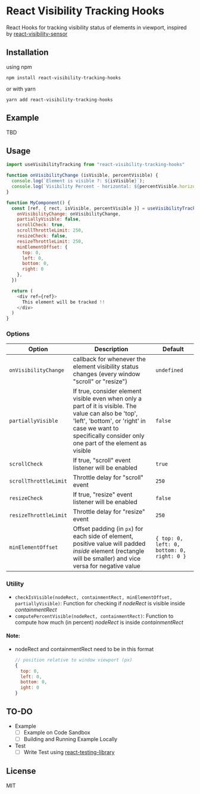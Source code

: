 # React Visibility Tracking Hooks

React Hooks for tracking visibility status of elements in viewport, inspired by [react-visibility-sensor](https://github.com/joshwnj/react-visibility-sensor)


Installation
----

using npm

```shell
npm install react-visibility-tracking-hooks
```

or with yarn

```shell
yarn add react-visibility-tracking-hooks
```


Example
----

TBD

Usage
---

```js
import useVisibilityTracking from "react-visibility-tracking-hooks"

function onVisibilityChange (isVisible, percentVisible) {
  console.log(`Element is visible ?: ${isVisible}`);
  console.log(`Visibility Percent - horizontal: ${percentVisible.horizontalPercent} - vertical: ${percentVisible.verticalPercent} - overall: ${percentVisible.overallPercent}`);
}

function MyComponent() {
  const [ref, { rect, isVisible, percentVisible }] = useVisibilityTracking({
    onVisibilityChange: onVisibilityChange,
    partiallyVisible: false,
    scrollCheck: true,
    scrollThrottleLimit: 250,
    resizeCheck: false,
    resizeThrottleLimit: 250,
    minElementOffset: {
      top: 0,
      left: 0,
      bottom: 0,
      right: 0
    },
  })

  return (
    <div ref={ref}>
      This element will be tracked !!
    </div>
  )
}
```

### Options


| Option                | Description                                                                                                                                                                                                          | Default                                    |
| --------------------- | -------------------------------------------------------------------------------------------------------------------------------------------------------------------------------------------------------------------- | ------------------------------------------ |
| `onVisibilityChange`  | callback for whenever the element visibility status changes (every window "scroll" or "resize")                                                                                                                      | `undefined`                                |
| `partiallyVisible`    | If true, consider element visible even when only a part of it is visible. The value can also be 'top', 'left', 'bottom', or 'right' in case we want to specifically consider only one part of the element as visible | `false`                                    |
| `scrollCheck`         | If true, "scroll" event listener will be enabled                                                                                                                                                                     | `true`                                     |
| `scrollThrottleLimit` | Throttle delay for "scroll" event                                                                                                                                                                                    | `250`                                      |
| `resizeCheck`         | If true, "resize" event listener will be enabled                                                                                                                                                                     | `false`                                    |
| `resizeThrottleLimit` | Throttle delay for "resize" event                                                                                                                                                                                    | `250`                                      |
| `minElementOffset`    | Offset padding (in `px`) for each side of element, positive value will padded *inside* element (rectangle will be smaller) and vice versa for negative value                                                         | `{ top: 0, left: 0, bottom: 0, right: 0 }` |
    
### Utility

- `checkIsVisible(nodeRect, containmentRect, minElementOffset, partiallyVisible)`: Function for checking if *nodeRect* is visible inside *containmentRect* 
- `computePercentVisible(nodeRect, containmentRect)`: Function to compute how much (in percent) *nodeRect* is inside *containmentRect*

#### Note: 
- nodeRect and containmentRect need to be in this format 
  ```javascript
  // position relative to window viewport (px)
  { 
    top: 0, 
    left: 0, 
    bottom: 0, 
    ight: 0 
  }
  ```

TO-DO
----
- Example
  - [ ] Example on Code Sandbox
  - [ ] Building and Running Example Locally

- Test
  - [ ] Write Test using [react-testing-library](https://github.com/testing-library/react-testing-library)

License
----

MIT
